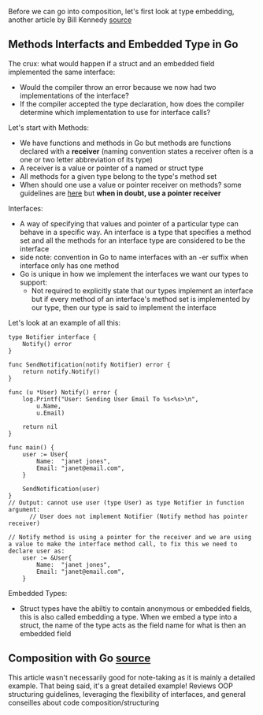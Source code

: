 Before we can go into composition, let's first look at type embedding, another article by Bill Kennedy [source](https://www.ardanlabs.com/blog/2014/05/methods-interfaces-and-embedded-types.html)

## Methods Interfacts and Embedded Type in Go
The crux: what would happen if a struct and an embedded field implemented the same interface:
* Would the compiler throw an error because we now had two implementations of the interface?
* If the compiler accepted the type declaration, how does the compiler determine which implementation to use for interface calls?

Let's start with Methods:
* We have functions and methods in Go but methods are functions declared with a **receiver** (naming convention states a receiver often is a one or two letter abbreviation of its type)
* A receiver is a value or pointer of a named or struct type
* All methods for a given type belong to the type's method set
* When should one use a value or pointer receiver on methods? some guidelines are [here](https://github.com/golang/go/wiki/CodeReviewComments#receiver-type) but **when in doubt, use a pointer receiver**

Interfaces:
* A way of specifying that values and pointer of a particular type can behave in a specific way. An interface is a type that specifies a method set and all the methods for an interface type are considered to be the interface
* side note: convention in Go to name interfaces with an -er suffix when interface only has one method
* Go is unique in how we implement the interfaces we want our types to support:
    * Not required to explicitly state that our types implement an interface but if every method of an interface's method set is implemented by our type, then our type is said to implement the interface

Let's look at an example of all this:
```golang
type Notifier interface {
    Notify() error
}

func SendNotification(notify Notifier) error {
    return notify.Notify()
}

func (u *User) Notify() error {
    log.Printf("User: Sending User Email To %s<%s>\n",
        u.Name,
        u.Email)

    return nil
}

func main() {
    user := User{
        Name:  "janet jones",
        Email: "janet@email.com",
    }

    SendNotification(user)
}
// Output: cannot use user (type User) as type Notifier in function argument:
      // User does not implement Notifier (Notify method has pointer receiver)

// Notify method is using a pointer for the receiver and we are using a value to make the interface method call, to fix this we need to declare user as:
    user := &User{
        Name:  "janet jones",
        Email: "janet@email.com",
    }
```

Embedded Types:
* Struct types have the abiltiy to contain anonymous or embedded fields, this is also called embedding a type. When we embed a type into a struct, the name of the type acts as the field name for what is then an embedded field

## Composition with Go [source](https://www.ardanlabs.com/blog/2015/09/composition-with-go.html)
This article wasn't necessarily good for note-taking as it is mainly a detailed example. That being said, it's a great detailed example!
Reviews OOP structuring guidelines, leveraging the flexibility of interfaces, and general conseilles about code composition/structuring